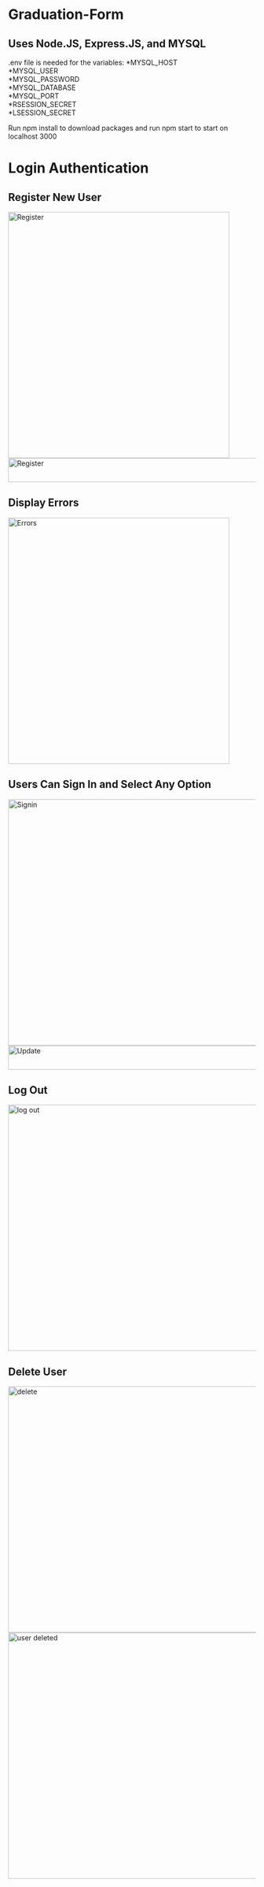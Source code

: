 # Graduation-Form
## Uses Node.JS, Express.JS, and MYSQL  
.env file is needed for the variables:
  *MYSQL_HOST  
  *MYSQL_USER  
  *MYSQL_PASSWORD  
  *MYSQL_DATABASE  
  *MYSQL_PORT  
  *RSESSION_SECRET  
  *LSESSION_SECRET  

Run npm install to download packages and run npm start to start on localhost 3000  
  
# Login Authentication
## Register New User  
<img src='/Styling/Images/rsucess.gif' width=450px height=500px title='Register' alt='Register' />
<img src='/Styling/Images/row.png' width=1108px height=49px title='Register' alt='Register' />
  
## Display Errors  
<img src='/Styling/Images/rerrors.gif' width=450px height=500px title='Errors' alt='Errors' />
  
## Users Can Sign In and Select Any Option  
<img src='/Styling/Images/sign in and approve.gif' width=850px height=500px title='Signin' alt='Signin' />
<img src='/Styling/Images/newRow.png' width=1108px height=49px title='Update' alt='Update' />
  
## Log Out
<img src='/Styling/Images/log out.gif' width=850px height=500px title='log out' alt='log out' />
  
## Delete User
<img src='/Styling/Images/delete.gif' width=850px height=500px title='delete' alt='delete' />
<img src='/Styling/Images/user deleted.gif' width=850px height=500px title='user deleted' alt='user deleted' />
